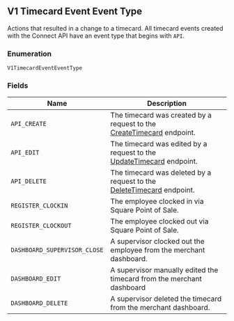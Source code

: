 ## V1 Timecard Event Event Type

Actions that resulted in a change to a timecard. All timecard
events created with the Connect API have an event type that begins with
`API`.

### Enumeration

`V1TimecardEventEventType`

### Fields

| Name | Description |
|  --- | --- |
| `API_CREATE` | The timecard was created by a request to the<br>[CreateTimecard](#endpoint-v1employees-createtimecard) endpoint. |
| `API_EDIT` | The timecard was edited by a request to the<br>[UpdateTimecard](#endpoint-v1employees-updatetimecard) endpoint. |
| `API_DELETE` | The timecard was deleted by a request to the<br>[DeleteTimecard](#endpoint-v1employees-deletetimecard) endpoint. |
| `REGISTER_CLOCKIN` | The employee clocked in via Square Point of Sale. |
| `REGISTER_CLOCKOUT` | The employee clocked out via Square Point of Sale. |
| `DASHBOARD_SUPERVISOR_CLOSE` | A supervisor clocked out the employee from the merchant<br>dashboard. |
| `DASHBOARD_EDIT` | A supervisor manually edited the timecard from the merchant<br>dashboard |
| `DASHBOARD_DELETE` | A supervisor deleted the timecard from the merchant dashboard. |


